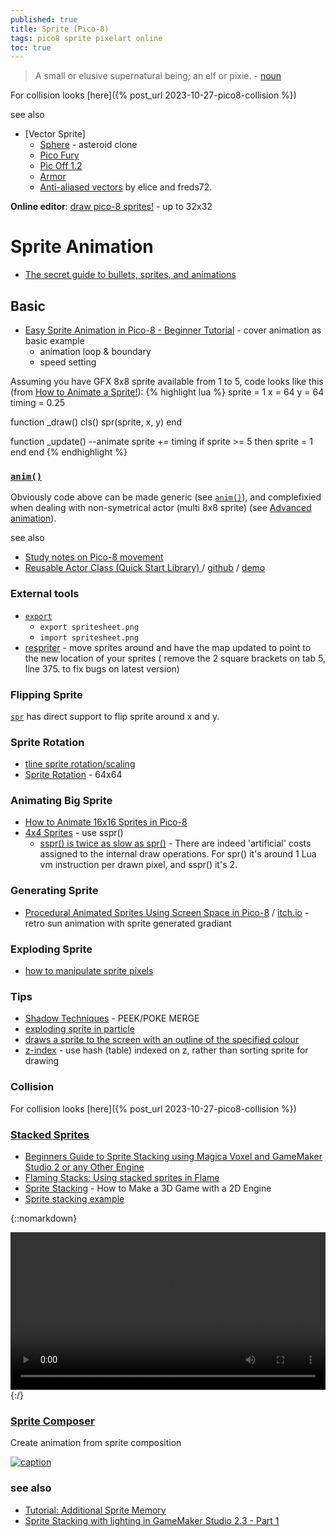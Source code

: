 ```yaml
---
published: true
title: Sprite (Pico-8)
tags: pico8 sprite pixelart online
toc: true
---
```

> A small or elusive supernatural being; an elf or pixie. - [noun](https://www.wordnik.com/words/sprite)

For collision looks [here]({% post_url 2023-10-27-pico8-collision %})

see also
- [Vector Sprite]
	- [Sphere](https://www.lexaloffle.com/bbs/?tid=45490) - asteroid clone
    - [Pico Fury](https://www.lexaloffle.com/bbs/?tid=45350)
    - [Pic Off 1.2](https://www.lexaloffle.com/bbs/?tid=45243)
    - [Armor](https://www.lexaloffle.com/bbs/?tid=45211)
	- [Anti-aliased vectors](https://www.lexaloffle.com/bbs/?pid=49754) by elice and freds72.

<link rel="shortcut icon" href="https://static.wikia.nocookie.net/pico-8/images/4/4a/Site-favicon.ico/revision/latest?cb=20210713144653" type="image/x-icon" />

**Online editor**: [draw pico-8 sprites!](https://nerdyteachers.com/PICO-8/Draw/Sprite/) - up to 32x32

# Sprite Animation
- [The secret guide to bullets, sprites, and animations](https://www.lexaloffle.com/bbs/?tid=44686)

## Basic
- [Easy Sprite Animation in Pico-8 - Beginner Tutorial](https://www.youtube.com/watch?v=8JQz2SL5_Js) - cover animation as basic example
	- animation loop & boundary
    - speed setting

Assuming you have GFX 8x8 sprite available from 1 to 5, code looks like this (from [How to Animate a Sprite!](https://nerdyteachers.com/PICO-8/Game_Mechanics/?tutorial=4)):
{% highlight lua %}
sprite = 1
x = 64
y = 64
timing = 0.25

function _draw()
    cls()
    spr(sprite, x, y)
end

function _update()
    --animate
    sprite += timing
    if sprite >= 5 then sprite = 1 end
end
{% endhighlight %}

###  [`anim()`](https://www.lexaloffle.com/bbs/?tid=3115&autoplay=1#pp)

Obviously code above can be made generic (see  [`anim()`](https://www.lexaloffle.com/bbs/?tid=3115&autoplay=1#pp)),
and complefixied when dealing with non-symetrical actor (multi 8x8 sprite) (see [Advanced animation](https://www.lexaloffle.com/bbs/?pid=19274&tid=3135&autoplay=1#pp)).

see also
- [Study notes on Pico-8 movement](https://ljvmiranda921.github.io/notebook/2021/01/31/pico8-offset/)
- [Reusable Actor Class (Quick Start Library) ](https://www.reddit.com/r/pico8/comments/12awvi5/reusable_actor_class_quick_start_library/) / [github](https://github.com/gcoulby/pico-8-reusable-actor) / [demo]()

### External tools
- [`export`](https://youtu.be/srPKBhzgZhc?feature=shared&t=724)
	- `export spritesheet.png`
	- `import spritesheet.png`
- [respriter](https://www.lexaloffle.com/bbs/?tid=35255) -  move sprites around and have the map updated to point to the new location of your sprites ( remove the 2 square brackets on tab 5, line 375. to fix bugs on latest version)

### Flipping Sprite

[`spr`](https://pico-8.fandom.com/wiki/Spr) has direct support to flip sprite around x and y.

### Sprite Rotation
- [tline sprite rotation/scaling](https://www.lexaloffle.com/bbs/?pid=78451)
- [Sprite Rotation](https://www.lexaloffle.com/bbs/?tid=41632) - 64x64

### Animating Big Sprite

- [How to Animate 16x16 Sprites in Pico-8](https://www.youtube.com/watch?v=LkA5NhHFoVM)
- [4x4 Sprites](https://www.lexaloffle.com/bbs/?tid=3287) - use sspr()
	- [sspr() is twice as slow as spr()](https://www.lexaloffle.com/bbs/?pid=20105#p) - There are indeed 'artificial' costs assigned to the internal draw operations. For spr() it's around 1 Lua vm instruction per drawn pixel, and sspr() it's 2.

### Generating Sprite

- [Procedural Animated Sprites Using Screen Space in Pico-8](https://www.youtube.com/watch?v=GZ_U5vXcH8M) / [itch.io](https://isaacgames.itch.io/synthwave-visualizer) - retro sun animation with sprite generated gradiant

### Exploding Sprite
- [how to manipulate sprite pixels](https://www.lexaloffle.com/bbs/?tid=39162)

### Tips
- [Shadow Techniques](https://www.lexaloffle.com/bbs/?tid=27653) - PEEK/POKE MERGE
- [exploding sprite in particle](https://www.lexaloffle.com/bbs/?tid=39162)
- [draws a sprite to the screen with an outline of the specified colour](https://gist.github.com/Liquidream/1b419261dc324708f008f24ee6d13d7b)
- [z-index](https://www.lexaloffle.com/bbs/?pid=35182) - use hash (table) indexed on z, rather than sorting sprite for drawing

### Collision
For collision looks [here]({% post_url 2023-10-27-pico8-collision %})

### [Stacked Sprites](https://www.youtube.com/watch?v=_Z5eg9UvLRw)

- [Beginners Guide to Sprite Stacking using Magica Voxel and GameMaker Studio 2 or any Other Engine](https://medium.com/@avsnoopy/beginners-guide-to-sprite-stacking-in-gamemaker-studio-2-and-magica-voxel-part-1-f7a1394569c0)
- [Flaming Stacks: Using stacked sprites in Flame](https://blog.codemagic.io/flaming-stacks/)
- [Sprite Stacking](https://www.samd.is/2020/04/10/sprite-stacking.html) -  How to Make a 3D Game with a 2D Engine
- [Sprite stacking example](https://www.lexaloffle.com/bbs/?pid=80083)

{::nomarkdown}
<div class="myvideo">
   <video  style="display:block; width:100%; height:auto;" autoplay controls loop="loop">
       <source src="https://preview.redd.it/nagwcs5ih9db1.gif?format=mp4&s=de675ac91c34d5696dbac07e8030629e746e882b"  type="video/mp4"  />
   </video>
</div>
{:/}

### [Sprite Composer](https://www.lexaloffle.com/bbs/?tid=50974)

Create animation from sprite composition

[ ![caption](https://www.lexaloffle.com/media/72593/home_explore%20p8_0.gif) ](https://www.lexaloffle.com/bbs/?tid=50908)


### see also
- [Tutorial: Additional Sprite Memory](https://www.lexaloffle.com/bbs/?tid=33758)
- [Sprite Stacking with lighting in GameMaker Studio 2.3 - Part 1](https://www.youtube.com/watch?v=DNDwo7855Gs)
